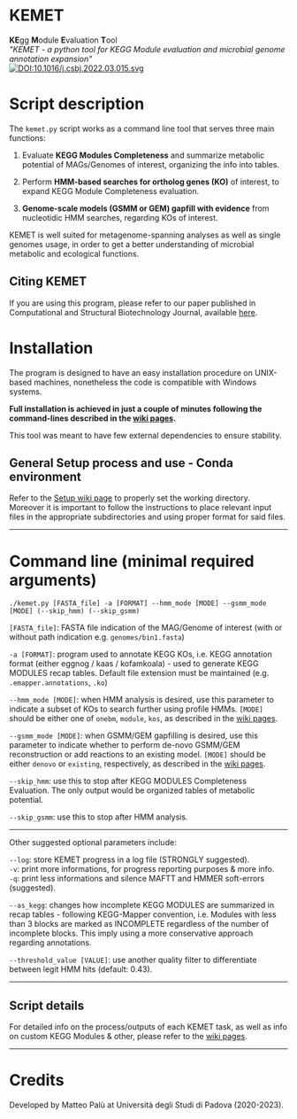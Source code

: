 # KEMET
**KE**gg **M**odule **E**valuation **T**ool  
_"KEMET - a python tool for KEGG Module evaluation and microbial genome annotation expansion"_  
[![DOI:10.1016/j.csbj.2022.03.015.svg](https://zenodo.org/badge/DOI/10.1016/j.csbj.2022.03.015.svg)](https://doi.org/10.1016/j.csbj.2022.03.015)

# Script description

The `kemet.py` script works as a command line tool that serves three main functions:

1) Evaluate **KEGG Modules Completeness** and summarize metabolic potential of MAGs/Genomes of interest, organizing the info into tables.  

2) Perform **HMM-based searches for ortholog genes (KO)** of interest, to expand KEGG Module Completeness evaluation.  

3) **Genome-scale models (GSMM or GEM) gapfill with evidence** from nucleotidic HMM searches, regarding KOs of interest.  

KEMET is well suited for metagenome-spanning analyses as well as single genomes usage, in order to get a better understanding of microbial metabolic and ecological functions.  

## Citing KEMET  
If you are using this program, please refer to our paper published in Computational and Structural Biotechnology Journal, available [here](https://doi.org/10.1016/j.csbj.2022.03.015).  


# Installation

The program is designed to have an easy installation procedure on UNIX-based machines, nonetheless the code is compatible with Windows systems.  

**Full installation is achieved in just a couple of minutes following the command-lines described in the [wiki pages](https://github.com/Matteopaluh/KEMET/wiki/0-Installation).**  

This tool was meant to have few external dependencies to ensure stability.  


## General Setup process and use - Conda environment

Refer to the [Setup wiki page](https://github.com/Matteopaluh/KEMET/wiki/1-Setup-process-using-a-Conda-environment) to properly set the working directory.  
Moreover it is important to follow the instructions to place relevant input files in the appropriate subdirectories and using proper format for said files.  

-----
# Command line (minimal required arguments)
```
./kemet.py [FASTA_file] -a [FORMAT] --hmm_mode [MODE] --gsmm_mode [MODE] (--skip_hmm) (--skip_gsmm)
```

`[FASTA_file]`: FASTA file indication of the MAG/Genome of interest (with or without path indication e.g. `genomes/bin1.fasta`)  

`-a [FORMAT]`: program used to annotate KEGG KOs, i.e. KEGG annotation format (either eggnog / kaas / kofamkoala) - used to generate KEGG MODULES recap tables. Default file extension must be maintained (e.g. `.emapper.annotations`, `.ko`)  

`--hmm_mode [MODE]`: when HMM analysis is desired, use this parameter to indicate a subset of KOs to search further using profile HMMs. `[MODE]` should be either one of `onebm`, `module`, `kos`, as described in the [wiki pages](https://github.com/Matteopaluh/KEMET/wiki).  

`--gsmm_mode [MODE]`: when GSMM/GEM gapfilling is desired, use this parameter to indicate whether to perform de-novo GSMM/GEM reconstruction or add reactions to an existing model. `[MODE]` should be either `denovo` or `existing`, respectively, as described in the [wiki pages](https://github.com/Matteopaluh/KEMET/wiki).  

`--skip_hmm`: use this to stop after KEGG MODULES Completeness Evaluation. The only output would be organized tables of metabolic potential.  

`--skip_gsmm`: use this to stop after HMM analysis.  

-----
Other suggested optional parameters include:  

`--log`: store KEMET progress in a log file (STRONGLY suggested).  
`-v`: print more informations, for progress reporting purposes & more info.  
`-q`: print less informations and silence MAFTT and HMMER soft-errors (suggested).  

`--as_kegg`: changes how incomplete KEGG MODULES are summarized in recap tables - following KEGG-Mapper convention, i.e. Modules with less than 3 blocks are marked as INCOMPLETE regardless of the number of incomplete blocks. This imply using a more conservative approach regarding annotations.   

`--threshold_value [VALUE]`: use another quality filter to differentiate between legit HMM hits (default: 0.43).  

-----
## Script details  
For detailed info on the process/outputs of each KEMET task, as well as info on custom KEGG Modules & other, please refer to the [wiki pages](https://github.com/Matteopaluh/KEMET/wiki).  

-----
# Credits
Developed by Matteo Palù at Università degli Studi di Padova (2020-2023).
